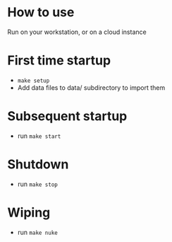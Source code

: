 
# How to use

Run on your workstation, or on a cloud instance

# First time startup

* `make setup`
* Add data files to data/ subdirectory to import them

# Subsequent startup

* run `make start`

# Shutdown

* run `make stop`

# Wiping

* run `make nuke`




